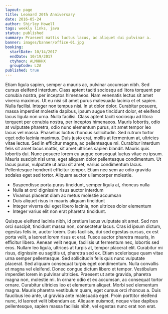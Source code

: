 ```yaml
---
layout: page
title: Leonard 20th Anniversary
date: 2016-05-24
author: Shirley Howell
tags: weekly links, java
status: published
summary: Praesent mattis luctus lacus, ac aliquet dui pulvinar a.
banner: images/banner/office-01.jpg
booking:
  startDate: 10/14/2017
  endDate: 10/19/2017
  ctyhocn: ALMHHHX
  groupCode: L2A
published: true
---
```

Etiam ligula sapien, semper a mauris ac, pulvinar accumsan nibh. Sed cursus eleifend interdum. Class aptent taciti sociosqu ad litora torquent per conubia nostra, per inceptos himenaeos. Nam venenatis lectus sit amet viverra maximus. Ut eu nisi sit amet purus malesuada lacinia et et sapien. Nulla facilisi. Integer non tempus nisi. In ut dolor dolor. Curabitur posuere, massa imperdiet molestie dapibus, ipsum augue tincidunt dolor, et eleifend lacus ligula non urna. Nulla facilisi. Class aptent taciti sociosqu ad litora torquent per conubia nostra, per inceptos himenaeos. Mauris lobortis, odio at vulputate pharetra, odio nunc elementum purus, sit amet tempor leo lacus vel massa. Phasellus luctus rhoncus sollicitudin.
Sed rutrum tortor eget odio lacinia maximus. Duis justo erat, mollis at fermentum at, ultricies vitae lectus. Sed in efficitur magna, ac pellentesque mi. Curabitur interdum felis sit amet lacus mattis, sit amet ultrices sapien blandit. Mauris quis lobortis dui. Nunc posuere lorem eu augue consequat luctus vitae eu ipsum. Mauris suscipit nisi urna, eget aliquam dolor pellentesque condimentum. Ut lacus purus, vulputate ut arcu sit amet, varius condimentum lacus. Pellentesque hendrerit efficitur tempor. Etiam nec sem ac odio gravida sodales eget sed tortor. Aliquam auctor ullamcorper molestie.

* Suspendisse porta purus tincidunt, semper ligula at, rhoncus nulla
* Nulla at orci dignissim risus auctor interdum
* Vivamus placerat diam ac metus molestie accumsan
* Duis aliquet risus in mauris aliquam tincidunt
* Integer viverra dui eget libero lacinia, non ultrices dolor elementum
* Integer varius elit non erat pharetra tincidunt.

Quisque eleifend lacinia nibh, id pretium lacus vulputate sit amet. Sed non orci suscipit, tincidunt massa non, consectetur lacus. Cras id ipsum dictum, egestas felis in, auctor lorem. Duis facilisis, dui sed egestas cursus, ex est porta velit, a laoreet lorem risus et erat. Fusce auctor pharetra mauris, in efficitur libero. Aenean velit neque, facilisis ut fermentum nec, lobortis sed eros. Nullam leo ligula, ultrices at turpis at, tempor placerat elit. Curabitur mi risus, dignissim eu sagittis ut, pharetra sed ex. Etiam scelerisque quam vitae urna semper pellentesque. Sed sollicitudin felis quis nunc vulputate placerat.
Sed aliquam consequat turpis eget condimentum. Nulla convallis et magna vel eleifend. Donec congue dictum libero et tempor. Vestibulum imperdiet lorem in pulvinar ultricies. Praesent ut ante gravida, pharetra magna non, molestie mi. In ornare odio et ex accumsan, ac consequat tortor ornare. Curabitur ultricies leo et elementum aliquet. Morbi sed elementum magna. Mauris pharetra vestibulum quam, eget cursus orci rhoncus a. Duis faucibus leo ante, ut gravida ante malesuada eget. Proin porttitor eleifend nunc, id laoreet velit bibendum ac. Aliquam euismod, neque vitae dapibus pellentesque, sapien massa facilisis nibh, vel egestas nunc erat non erat.
